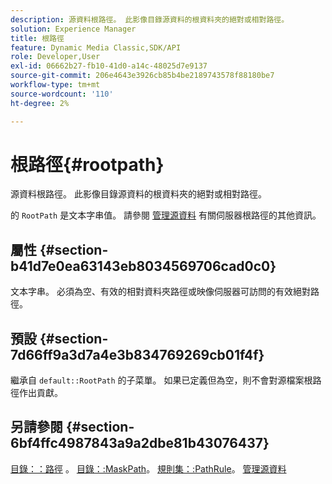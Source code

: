 ```yaml
---
description: 源資料根路徑。 此影像目錄源資料的根資料夾的絕對或相對路徑。
solution: Experience Manager
title: 根路徑
feature: Dynamic Media Classic,SDK/API
role: Developer,User
exl-id: 06662b27-fb10-41d0-a14c-48025d7e9137
source-git-commit: 206e4643e3926cb85b4be2189743578f88180be7
workflow-type: tm+mt
source-wordcount: '110'
ht-degree: 2%

---
```


# 根路徑{#rootpath}

源資料根路徑。 此影像目錄源資料的根資料夾的絕對或相對路徑。

的 `RootPath` 是文本字串值。 請參閱 [管理源資料](../../../../../is-api/image-serving-api-ref/c-configuration-and-administration/c-managing-content/r-source-data.md#reference-4eebd51b2db2401c90be771d3382329e) 有關伺服器根路徑的其他資訊。

## 屬性 {#section-b41d7e0ea63143eb8034569706cad0c0}

文本字串。 必須為空、有效的相對資料夾路徑或映像伺服器可訪問的有效絕對路徑。

## 預設 {#section-7d66ff9a3d7a4e3b834769269cb01f4f}

繼承自 `default::RootPath` 的子菜單。 如果已定義但為空，則不會對源檔案根路徑作出貢獻。

## 另請參閱 {#section-6bf4ffc4987843a9a2dbe81b43076437}

[目錄：：路徑](/help/aem-is-ir-api/is-api/image-catalog/image-serving-api-ref/c-image-catalog-reference/c-image-svg-data-reference/c-image-data-reference/r-path-cat.md) 。 [目錄：:MaskPath](/help/aem-is-ir-api/is-api/image-catalog/image-serving-api-ref/c-image-catalog-reference/c-image-svg-data-reference/c-image-data-reference/r-maskpath-cat.md)。  [規則集：:PathRule](../../../../../is-api/image-catalog/image-serving-api-ref/c-image-catalog-reference/c-rule-set-reference/c-rule-set-reference.md#concept-3e5058cf3507470b82cac638df23ea8e)。 [管理源資料](../../../../../is-api/image-serving-api-ref/c-configuration-and-administration/c-managing-content/r-source-data.md#reference-4eebd51b2db2401c90be771d3382329e)
